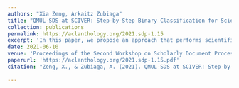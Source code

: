 ```yaml
---
authors: "Xia Zeng, Arkaitz Zubiaga"
title: "QMUL-SDS at SCIVER: Step-by-Step Binary Classification for Scientific Claim Verification"
collection: publications
permalink: https://aclanthology.org/2021.sdp-1.15
excerpt: 'In this paper, we propose an approach that performs scientific claim verification by doing binary classifications step-by-step.'
date: 2021-06-10
venue: 'Proceedings of the Second Workshop on Scholarly Document Processing'
paperurl: 'https://aclanthology.org/2021.sdp-1.15.pdf'
citation: "Zeng, X., & Zubiaga, A. (2021). QMUL-SDS at SCIVER: Step-by-step binary classification for scientific claim ver-ification. In Proceedings of the Workshop on Scientific Document Processing (pp. 116–123). Association for Computational Linguistics."
    
---
```

